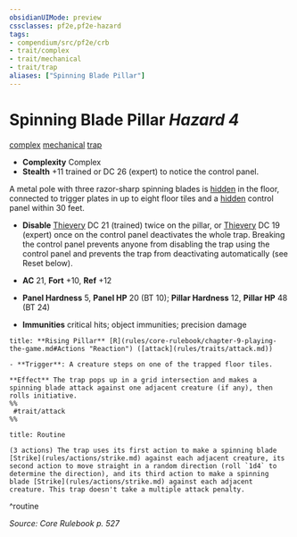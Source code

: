 ```yaml
---
obsidianUIMode: preview
cssclasses: pf2e,pf2e-hazard
tags:
- compendium/src/pf2e/crb
- trait/complex
- trait/mechanical
- trait/trap
aliases: ["Spinning Blade Pillar"]
---
```

# Spinning Blade Pillar *Hazard 4*  
[complex](rules/traits/complex.md "Complex Hazard Trait")  [mechanical](rules/traits/mechanical.md "Mechanical Hazard Trait")  [trap](rules/traits/trap.md "Trap Hazard Trait")  

- **Complexity** Complex
- **Stealth** +11 trained or DC 26 (expert) to notice the control panel.  

A metal pole with three razor-sharp spinning blades is [hidden](rules/conditions.md#Hidden) in the floor, connected to trigger plates in up to eight floor tiles and a [hidden](rules/conditions.md#Hidden) control panel within 30 feet.

- **Disable** [Thievery](compendium/skills.md#Thievery) DC 21 (trained) twice on the pillar, or [Thievery](compendium/skills.md#Thievery) DC 19 (expert) once on the control panel deactivates the whole trap. Breaking the control panel prevents anyone from disabling the trap using the control panel and prevents the trap from deactivating automatically (see Reset below).  

- **AC** 21, **Fort** +10, **Ref** +12
- **Panel Hardness** 5, **Panel HP** 20 (BT 10); **Pillar Hardness** 12, **Pillar HP** 48 (BT 24)
- **Immunities** critical hits; object immunities; precision damage

```ad-embed-ability
title: **Rising Pillar** [R](rules/core-rulebook/chapter-9-playing-the-game.md#Actions "Reaction") ([attack](rules/traits/attack.md))

- **Trigger**: A creature steps on one of the trapped floor tiles.

**Effect** The trap pops up in a grid intersection and makes a spinning blade attack against one adjacent creature (if any), then rolls initiative.  
%%
 #trait/attack 
%%
```

```ad-pf2-summary
title: Routine

(3 actions) The trap uses its first action to make a spinning blade [Strike](rules/actions/strike.md) against each adjacent creature, its second action to move straight in a random direction (roll `1d4` to determine the direction), and its third action to make a spinning blade [Strike](rules/actions/strike.md) against each adjacent creature. This trap doesn't take a multiple attack penalty.
```
^routine

*Source: Core Rulebook p. 527*